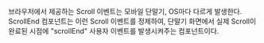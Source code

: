 브라우저에서 제공하는 Scroll 이벤트는 모바일 단말기, OS마다 다르게 발생한다. <br />
ScrollEnd 컴포넌트는 이런 Scroll 이벤트를 정제하여, 단말기 화면에서 실제 Scroll이 완료된 시점에 "scrollEnd" 사용자 이벤트를 발생시켜주는 컴포넌트이다.